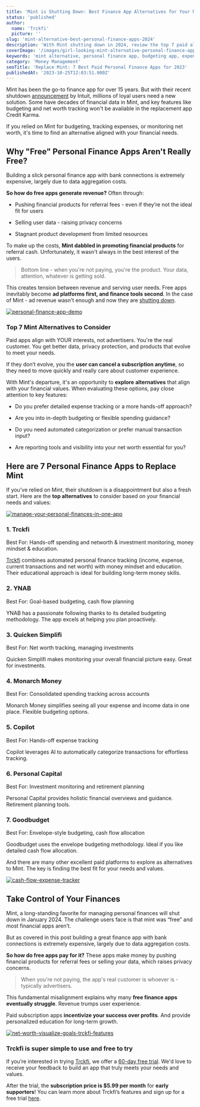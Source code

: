 ```yaml
---
title: 'Mint is Shutting Down: Best Finance App Alternatives for Your Money in 2024'
status: 'published'
author:
  name: 'Trckfi'
  picture: ''
slug: 'mint-alternative-best-personal-finance-apps-2024'
description: 'With Mint shutting down in 2024, review the top 7 paid alternatives for budgeting, expense tracking and managing your finances aligned with your needs.'
coverImage: '/images/girl-looking-mint-alternative-personal-finance-apps-EzOT.jpg'
keywords: 'mint alternative, personal finance app, budgeting app, expense tracking app, finance management app, mint shutdown, replace mint'
category: 'Money Management'
seoTitle: 'Replace Mint: 7 Best Paid Personal Finance Apps for 2023'
publishedAt: '2023-10-25T12:03:51.000Z'
---
```


Mint has been the go-to finance app for over 15 years. But with their recent shutdown [announcement](https://www.theverge.com/2023/11/2/23943254/mint-intuit-shutting-down-credit-karma) by Intuit, millions of loyal users need a new solution. Some have decades of financial data in Mint, and key features like budgeting and net worth tracking won't be available in the replacement app Credit Karma.

If you relied on Mint for budgeting, tracking expenses, or monitoring net worth, it's time to find an alternative aligned with your financial needs.

## **Why "Free" Personal Finance Apps Aren't Really Free?**

Building a slick personal finance app with bank connections is extremely expensive, largely due to data aggregation costs.

**So how do free apps generate revenue?** Often through:

- Pushing financial products for referral fees - even if they’re not the ideal fit for users

- Selling user data - raising privacy concerns

- Stagnant product development from limited resources

To make up the costs, **Mint dabbled in promoting financial products** for referral cash. Unfortunately, it wasn't always in the best interest of the users.

> Bottom line - when you're not paying, you're the product. Your data, attention, whatever is getting sold.

This creates tension between revenue and serving user needs. Free apps inevitably become **ad platforms first, and finance tools second**. In the case of Mint - ad revenue wasn't enough and now they are [shutting down](https://www.nytimes.com/2023/11/03/business/mint-app-closing-intuit.html).

[![personal-finance-app-demo](/images/home--8--I5ND.png)](/pricing)

### Top 7 Mint Alternatives to Consider

Paid apps align with YOUR interests, not advertisers. You're the real customer. You get better data, privacy protection, and products that evolve to meet your needs.

If they don’t evolve, you the **user can cancel a subscription anytime**, so they need to move quickly and really care about customer experience.

With Mint's departure, it's an opportunity to **explore** **alternatives** that align with your financial values. When evaluating these options, pay close attention to key features:

- Do you prefer detailed expense tracking or a more hands-off approach?

- Are you into in-depth budgeting or flexible spending guidance?

- Do you need automated categorization or prefer manual transaction input?

- Are reporting tools and visibility into your net worth essential for you?

## **Here are 7 Personal Finance Apps to Replace Mint**

If you've relied on Mint, their shutdown is a disappointment but also a fresh start. Here are the **top alternatives** to consider based on your financial needs and values:

[![manage-your-personal-finances-in-one-app](/images/home--2--k0NT.png)](/pricing)

### 1\. Trckfi

Best For: Hands-off spending and networth & investment monitoring, money mindset & education.

[Trckfi](www.trckfi.com) combines automated personal finance tracking (income, expense, current transactions and net worth) with money mindset and education. Their educational approach is ideal for building long-term money skills.

### 2\. YNAB

Best For: Goal-based budgeting, cash flow planning

YNAB has a passionate following thanks to its detailed budgeting methodology. The app excels at helping you plan proactively.

### 3\. Quicken Simplifi

Best For: Net worth tracking, managing investments

Quicken Simplifi makes monitoring your overall financial picture easy. Great for investments.

### 4\. Monarch Money

Best For: Consolidated spending tracking across accounts

Monarch Money simplifies seeing all your expense and income data in one place. Flexible budgeting options.

### 5\. Copilot

Best For: Hands-off expense tracking

Copilot leverages AI to automatically categorize transactions for effortless tracking.

### 6\. Personal Capital

Best For: Investment monitoring and retirement planning

Personal Capital provides holistic financial overviews and guidance. Retirement planning tools.

### 7\. Goodbudget

Best For: Envelope-style budgeting, cash flow allocation

Goodbudget uses the envelope budgeting methodology. Ideal if you like detailed cash flow allocation.

And there are many other excellent paid platforms to explore as alternatives to Mint. The key is finding the best fit for your needs and values.

[![cash-flow-expense-tracker](/images/home--11--UyNT.png)](/pricing)

## Take Control of Your Finances

Mint, a long-standing favorite for managing personal finances will shut down in January 2024. The challenge users face is that mint was “free” and most financial apps aren’t.

But as covered in this post building a great finance app with bank connections is extremely expensive, largely due to data aggregation costs.

**So how do free apps pay for it?** These apps make money by pushing financial products for referral fees or selling your data, which raises privacy concerns.

> When you're not paying, the app's real customer is whoever is - typically advertisers.

This fundamental misalignment explains why many **free finance apps eventually struggle**. Revenue trumps user experience.

Paid subscription apps **incentivize your success over profits**. And provide personalized education for long-term growth.

[![net-worth-visualize-goals-trckfi-features](/images/home--1--I3NT.jpg)](/pricing)

### **Trckfi is super simple to use and free to try**

If you’re interested in trying [Trckfi](www.trckfi.com), we offer a [60-day free trial](www.trckfi.com/pricing). We'd love to receive your feedback to build an app that truly meets your needs and values.

After the trial, the **subscription price is $5.99 per month** for **early** **supporters**! You can learn more about Trckfi’s features and sign up for a free trial [here](https://www.trckfi.com/beta).

